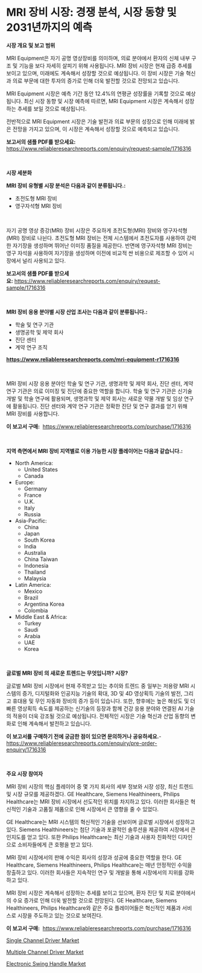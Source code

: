 <p><h1>MRI 장비 시장: 경쟁 분석, 시장 동향 및 2031년까지의 예측</h1></p><p><strong>시장 개요 및 보고 범위</strong></p>
<p><p>MRI Equipment은 자기 공명 영상장비를 의미하며, 의료 분야에서 환자의 신체 내부 구조 및 기능을 보다 자세히 살피기 위해 사용됩니다. MRI 장비 시장은 현재 급증 추세를 보이고 있으며, 미래에도 계속해서 성장할 것으로 예상됩니다. 이 장비 시장은 기술 혁신과 의료 부문에 대한 투자의 증가로 인해 더욱 발전할 것으로 전망되고 있습니다.</p><p>MRI Equipment 시장은 예측 기간 동안 12.4%의 연평균 성장률을 기록할 것으로 예상됩니다. 최신 시장 동향 및 시장 예측에 따르면, MRI Equipment 시장은 계속해서 성장하는 추세를 보일 것으로 예상됩니다.</p><p>전반적으로 MRI Equipment 시장은 기술 발전과 의료 부문의 성장으로 인해 미래에 밝은 전망을 가지고 있으며, 이 시장은 계속해서 성장할 것으로 예측되고 있습니다.</p></p>
<p><strong>보고서의 샘플 PDF를 받으세요:</strong> <a href="https://www.reliableresearchreports.com/enquiry/request-sample/1716316">https://www.reliableresearchreports.com/enquiry/request-sample/1716316</a></p>
<p>&nbsp;</p>
<p><strong>시장 세분화</strong></p>
<p><strong>MRI 장비 유형별 시장 분석은 다음과 같이 분류됩니다.:</strong></p>
<p><ul><li>초전도형 MRI 장비</li><li>영구자석형 MRI 장비</li></ul></p>
<p>&nbsp;</p>
<p><p>자기 공명 영상 증강(MRI) 장비 시장은 주요하게 초전도형(MRI) 장비와 영구자석형(MRI) 장비로 나뉜다. 초전도형 MRI 장비는 전체 시스템에서 초전도자를 사용하여 강력한 자기장을 생성하며 뛰어난 이미징 품질을 제공한다. 반면에 영구자석형 MRI 장비는 영구 자석을 사용하여 자기장을 생성하며 이전에 비교적 싼 비용으로 제조할 수 있어 시장에서 널리 사용되고 있다.</p></p>
<p><strong>보고서의 샘플 PDF를 받으세요:</strong>&nbsp;<a href="https://www.reliableresearchreports.com/enquiry/request-sample/1716316">https://www.reliableresearchreports.com/enquiry/request-sample/1716316</a></p>
<p>&nbsp;</p>
<p><strong> MRI 장비 응용 분야별 시장 산업 조사는 다음과 같이 분류됩니다.:</strong></p>
<p><ul><li>학술 및 연구 기관</li><li>생명공학 및 제약 회사</li><li>진단 센터</li><li>계약 연구 조직</li></ul></p>
<p><strong><a href="https://www.reliableresearchreports.com/mri-equipment-r1716316">https://www.reliableresearchreports.com/mri-equipment-r1716316</a></strong></p>
<p>&nbsp;</p>
<p><p>MRI 장비 시장 응용 분야인 학술 및 연구 기관, 생명과학 및 제약 회사, 진단 센터, 계약 연구 기관은 의료 이미징 및 진단에 중요한 역할을 합니다. 학술 및 연구 기관은 신기술 개발 및 학술 연구에 활용되며, 생명과학 및 제약 회사는 새로운 약물 개발 및 임상 연구에 활용됩니다. 진단 센터와 계약 연구 기관은 정확한 진단 및 연구 결과를 얻기 위해 MRI 장비를 사용합니다.</p></p>
<p><strong>이 보고서 구매:</strong>&nbsp; <a href="https://www.reliableresearchreports.com/purchase/1716316">https://www.reliableresearchreports.com/purchase/1716316</a></p>
<p>&nbsp;</p>
<p><strong>지역 측면에서 MRI 장비 지역별로 이용 가능한 시장 플레이어는 다음과 같습니다.:</strong></p>
<p><ul>
    <li>
        North America:
        <ul>
            <li>United States</li>
            <li>Canada</li>
        </ul>
    </li>
    <li>
        Europe:
        <ul>
            <li>Germany</li>
            <li>France</li>
            <li>U.K.</li>
            <li>Italy</li>
            <li>Russia</li>
        </ul>
    </li>
    <li>
        Asia-Pacific:
        <ul>
            <li>China</li>
            <li>Japan</li>
            <li>South Korea</li>
            <li>India</li>
            <li>Australia</li>
            <li>China Taiwan</li>
            <li>Indonesia</li>
            <li>Thailand</li>
            <li>Malaysia</li>
        </ul>
    </li>
    <li>
        Latin America:
        <ul>
            <li>Mexico</li>
            <li>Brazil</li>
            <li>Argentina Korea</li>
            <li>Colombia</li>
        </ul>
    </li>
    <li>
        Middle East & Africa:
        <ul>
            <li>Turkey</li>
            <li>Saudi</li>
            <li>Arabia</li>
            <li>UAE</li>
            <li>Korea</li>
        </ul>
    </li>
    </ul></p>
<p>&nbsp;</p>
<p><strong>글로벌 MRI 장비 의 새로운 트렌드는 무엇입니까? 시장?</strong></p>
<p><p>글로벌 MRI 장비 시장에서 현재 주목받고 있는 추이와 트렌드 중 일부는 저용량 MRI 시스템의 증가, 디지털화와 인공지능 기술의 확대, 3D 및 4D 영상획득 기술의 발전, 그리고 휴대용 및 무인 자동화 장비의 증가 등이 있습니다. 또한, 향후에는 높은 해상도 및 더 빠른 영상획득 속도를 제공하는 신기술의 등장과 함께 건강 응용 분야와 연결된 AI 기술의 적용이 더욱 강조될 것으로 예상됩니다. 전체적인 시장은 기술 혁신과 산업 동향의 변화로 인해 계속해서 발전하고 있습니다.</p></p>
<p><strong>이 보고서를 구매하기 전에 궁금한 점이 있으면 문의하거나 공유하세요.</strong>- <a href="https://www.reliableresearchreports.com/enquiry/pre-order-enquiry/1716316">https://www.reliableresearchreports.com/enquiry/pre-order-enquiry/1716316</a></p>
<p>&nbsp;</p>
<p><strong>주요 시장 참여자</strong></p>
<p><p>MRI 장비 시장의 핵심 플레이어 중 몇 가지 회사의 세부 정보와 시장 성장, 최신 트렌드 및 시장 규모를 제공하겠다. GE Healthcare, Siemens Healthineers, Philips Healthcare는 MRI 장비 시장에서 선도적인 위치를 차지하고 있다. 이러한 회사들은 혁신적인 기술과 고품질 제품으로 인해 시장에서 큰 영향을 줄 수 있었다.</p><p>GE Healthcare는 MRI 시스템의 혁신적인 기술을 선보이며 글로벌 시장에서 성장하고 있다. Siemens Healthineers는 첨단 기술과 포괄적인 솔루션을 제공하여 시장에서 큰 인지도를 얻고 있다. 또한 Philips Healthcare는 최신 기술과 사용자 친화적인 디자인으로 소비자들에게 큰 호평을 받고 있다.</p><p>MRI 장비 시장에서의 판매 수익은 회사의 성장과 성공에 중요한 역할을 한다. GE Healthcare, Siemens Healthineers, Philips Healthcare는 매년 안정적인 수익을 창출하고 있다. 이러한 회사들은 지속적인 연구 및 개발을 통해 시장에서의 지위를 강화하고 있다.</p><p>MRI 장비 시장은 계속해서 성장하는 추세를 보이고 있으며, 환자 진단 및 치료 분야에서의 수요 증가로 인해 더욱 발전할 것으로 전망된다. GE Healthcare, Siemens Healthineers, Philips Healthcare와 같은 주요 플레이어들은 혁신적인 제품과 서비스로 시장을 주도하고 있는 것으로 보여진다.</p></p>
<p><strong>이 보고서 구매:</strong>&nbsp;&nbsp;<a href="https://www.reliableresearchreports.com/purchase/1716316">https://www.reliableresearchreports.com/purchase/1716316</a></p>
<p><p><a href="https://www.linkedin.com/pulse/single-channel-driver-market-share-amp-new-trends-analysis-report-stz8f?trackingId=ykbuYQjeluz4aP5tN%2Fu9Bw%3D%3D">Single Channel Driver Market</a></p><p><a href="https://www.linkedin.com/pulse/multiple-channel-driver-market-goal-estimating-size-future-growth-mqknf?trackingId=xW%2FeKJQk8CjzYvdANLTDyA%3D%3D">Multiple Channel Driver Market</a></p><p><a href="https://www.linkedin.com/pulse/electronic-swing-handle-market-size-examines-its-scope-primary-xmrtf?trackingId=J95Zm3Zs2vPDwHJqU8L9JQ%3D%3D">Electronic Swing Handle Market</a></p></p>